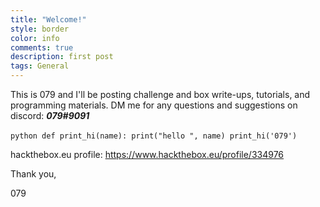 ```yaml
---
title: "Welcome!"
style: border
color: info
comments: true
description: first post
tags: General
---
```

This is 079 and I'll be posting challenge and box write-ups, tutorials, and programming materials.
DM me for any questions and suggestions on discord: _**079#9091**_

​```python
def print_hi(name):
  print("hello ", name)
print_hi('079')
​```

hackthebox.eu profile: https://www.hackthebox.eu/profile/334976

Thank you,

079
